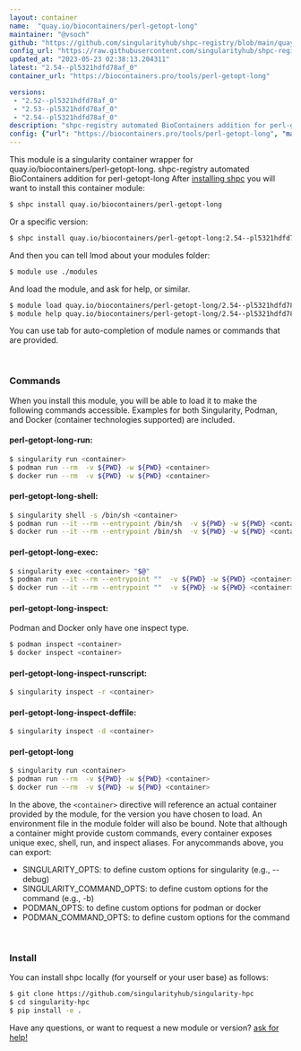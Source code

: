 ```yaml
---
layout: container
name:  "quay.io/biocontainers/perl-getopt-long"
maintainer: "@vsoch"
github: "https://github.com/singularityhub/shpc-registry/blob/main/quay.io/biocontainers/perl-getopt-long/container.yaml"
config_url: "https://raw.githubusercontent.com/singularityhub/shpc-registry/main/quay.io/biocontainers/perl-getopt-long/container.yaml"
updated_at: "2023-05-23 02:38:13.204311"
latest: "2.54--pl5321hdfd78af_0"
container_url: "https://biocontainers.pro/tools/perl-getopt-long"

versions:
 - "2.52--pl5321hdfd78af_0"
 - "2.53--pl5321hdfd78af_0"
 - "2.54--pl5321hdfd78af_0"
description: "shpc-registry automated BioContainers addition for perl-getopt-long"
config: {"url": "https://biocontainers.pro/tools/perl-getopt-long", "maintainer": "@vsoch", "description": "shpc-registry automated BioContainers addition for perl-getopt-long", "latest": {"2.54--pl5321hdfd78af_0": "sha256:c673c0424ea5cc6f0453a4d02ab5decec80b6590d5278967b519aa7be51b880d"}, "tags": {"2.52--pl5321hdfd78af_0": "sha256:0605150d30c518707fdb0ab8469583069a097ed459a8b10ac6aabd34ef36fab1", "2.53--pl5321hdfd78af_0": "sha256:5b6394bf33afd795ab998b3a4aa0eee25988cf64bbdf98d7eab05ec8e0d52a2a", "2.54--pl5321hdfd78af_0": "sha256:c673c0424ea5cc6f0453a4d02ab5decec80b6590d5278967b519aa7be51b880d"}, "docker": "quay.io/biocontainers/perl-getopt-long"}
---
```


This module is a singularity container wrapper for quay.io/biocontainers/perl-getopt-long.
shpc-registry automated BioContainers addition for perl-getopt-long
After [installing shpc](#install) you will want to install this container module:


```bash
$ shpc install quay.io/biocontainers/perl-getopt-long
```

Or a specific version:

```bash
$ shpc install quay.io/biocontainers/perl-getopt-long:2.54--pl5321hdfd78af_0
```

And then you can tell lmod about your modules folder:

```bash
$ module use ./modules
```

And load the module, and ask for help, or similar.

```bash
$ module load quay.io/biocontainers/perl-getopt-long/2.54--pl5321hdfd78af_0
$ module help quay.io/biocontainers/perl-getopt-long/2.54--pl5321hdfd78af_0
```

You can use tab for auto-completion of module names or commands that are provided.

<br>

### Commands

When you install this module, you will be able to load it to make the following commands accessible.
Examples for both Singularity, Podman, and Docker (container technologies supported) are included.

#### perl-getopt-long-run:

```bash
$ singularity run <container>
$ podman run --rm  -v ${PWD} -w ${PWD} <container>
$ docker run --rm  -v ${PWD} -w ${PWD} <container>
```

#### perl-getopt-long-shell:

```bash
$ singularity shell -s /bin/sh <container>
$ podman run --it --rm --entrypoint /bin/sh  -v ${PWD} -w ${PWD} <container>
$ docker run --it --rm --entrypoint /bin/sh  -v ${PWD} -w ${PWD} <container>
```

#### perl-getopt-long-exec:

```bash
$ singularity exec <container> "$@"
$ podman run --it --rm --entrypoint ""  -v ${PWD} -w ${PWD} <container> "$@"
$ docker run --it --rm --entrypoint ""  -v ${PWD} -w ${PWD} <container> "$@"
```

#### perl-getopt-long-inspect:

Podman and Docker only have one inspect type.

```bash
$ podman inspect <container>
$ docker inspect <container>
```

#### perl-getopt-long-inspect-runscript:

```bash
$ singularity inspect -r <container>
```

#### perl-getopt-long-inspect-deffile:

```bash
$ singularity inspect -d <container>
```



#### perl-getopt-long

```bash
$ singularity run <container>
$ podman run --rm  -v ${PWD} -w ${PWD} <container>
$ docker run --rm  -v ${PWD} -w ${PWD} <container>
```


In the above, the `<container>` directive will reference an actual container provided
by the module, for the version you have chosen to load. An environment file in the
module folder will also be bound. Note that although a container
might provide custom commands, every container exposes unique exec, shell, run, and
inspect aliases. For anycommands above, you can export:

 - SINGULARITY_OPTS: to define custom options for singularity (e.g., --debug)
 - SINGULARITY_COMMAND_OPTS: to define custom options for the command (e.g., -b)
 - PODMAN_OPTS: to define custom options for podman or docker
 - PODMAN_COMMAND_OPTS: to define custom options for the command

<br>

### Install

You can install shpc locally (for yourself or your user base) as follows:

```bash
$ git clone https://github.com/singularityhub/singularity-hpc
$ cd singularity-hpc
$ pip install -e .
```

Have any questions, or want to request a new module or version? [ask for help!](https://github.com/singularityhub/singularity-hpc/issues)